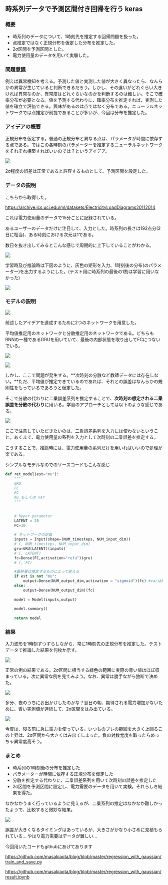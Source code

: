 ## 時系列データで予測区間付き回帰を行う keras

### 概要
- 時系列のデータについて、1時刻先を推定する回帰問題を扱った。
- 点推定ではなく正規分布を仮定した分布を推定した。
- 2σ区間を予測区間とした。
- 電力使用量のデータを用いて実験した。


### 問題意識
例えば異常検知を考える。予測した値と実測した値が大きく異なったら、なんらかの異常が生じていると判断できるだろう。しかし、その違いがどれぐらい大きければ異常なのか、異常度はどれぐらいなのかを判断するのは難しい。そこで確率分布が必要となる。値を予測する代わりに、確率分布を推定すれば、実測した値を確立で評価できる。興味があるのは点ではなく分布である。ニューラルネットワークでは点推定が前提であることが多いが、今回は分布を推定した。

### アイデアの概要
正規分布を仮定する。普通の正規分布と異なる点は、パラメータが時間に依存する点である。ではこの各時刻のパラメーターを推定するニューラルネットワークをそれぞれ構築すればいいのでは？というアイデア。

![](./fig/mainidea.png)

2σ程度の誤差は正常であると許容するものとして、予測区間を設定した。

### データの説明
こちらから取得した。

https://archive.ics.uci.edu/ml/datasets/ElectricityLoadDiagrams20112014

これは電力使用量のデータで15分ごとに記録されている。

あるユーザーのデータだけに注目して、入力とした。時系列の長さは192点分(2日に相当)、ある時刻における次元は1である。

数日を抜き出してみるとこんな感じで周期的に上下していることがわかる。

![](./fig/data.png)


学習時及び推論時は下図のように、灰色の矩形を入力、1時刻後の分布(のパラメーター)を出力するようにした。(テスト用に時系列の最後の1割は学習に用いなかった)

![](./fig/traindata.png)


### モデルの説明

![](./fig/mainidea.png)

前述したアイデアを達成するために2つのネットワークを用意した。

平均値推定用のネットワークと分散推定用のネットワークである。どちらもRNNの一種であるGRUを用いていて、最後の内部状態を取り出してFCにつないでいる。

![](./fig/model_mean.png)

![](./fig/model_var.png)

しかし、ここで問題が発生する。**次時刻の分散など教師データには存在しない。**ただ、平均値が推定できているのであれば、それとの誤差はなんらかの規則性をもっているであろうと仮定した。

そこで分散の代わりに二乗誤差系列を推定することで、**次時刻の想定される二乗誤差を分散の代わり**に用いる。学習のアプローチとしては以下のような感じである。

![](./fig/approach.png)

ここで注意していただきたいのは、二乗誤差系列を入力には使わないということ。あくまで、電力使用量の系列を入力として次時刻の二乗誤差を推定する。

こうすることで、推論時には、電力使用量の系列だけを用いればいいので処理が楽である。

シンプルなモデルなのでのソースコードもこんな感じ
```python
def ret_model(est="mu"):
    """
    GRU
    FC
    FC
    mu もしくは var
    """
    
    
    # hyper parameter
    LATENT = 20
    FC=10
    
    # ネットワークの定義
    inputs = Input(shape=(NUM_timesteps, NUM_input_dim))
    # (, NUM_timesteps, NUM_input_dim)
    gru=GRU(LATENT)(inputs)
    # (, LATENT)
    fc=Dense(FC,activation="relu")(gru)
    # (, FC)

    #最終層は推定するものによって変える
    if est is not "mu":
        output=Dense(NUM_output_dim,activation = "sigmoid")(fc) #varは絶対に0を下回らないのでsigmoidを噛ませる
    else:
        output=Dense(NUM_output_dim)(fc)
    
    model = Model(inputs,output)
    
    model.summary()
    
    return model
```

### 結果
入力波形を1時刻ずつずらしながら、常に1時刻先の正規分布を推定した。テストデータで推論した結果を何枚か示す。

![](./fig/normal.png)

正常の例の結果である。2σ区間に相当する緑色の範囲に実際の青い値はほぼ収まっている。次に異常な例を見てみよう。なお、異常は勝手ながら独断で決めた。


![](./fig/anomaly.png)

多分、夜のうちにお出かけしたのかな？翌日の朝、期待される電力増加がないために、青い実測値が連続して、2σ区間をはみ出ている。


![](./fig/anomaly2.png)

今度は、寝る前に急に電力を使っている。いつものブレの範囲を大きく上回るこの上昇は、2σ区間から大きくはみ出てしまった。負の対数尤度を取ったらめっちゃ異常度高そう。

### まとめ
- 時系列の1時刻後の分布を推定した
- パラメーターが時間に依存する正規分布を仮定した
- 分散を推定する代わりに、二乗誤差系列を用いて次時刻の誤差を推定した
- 2σ区間を予測区間に設定し、電力需要のデータを用いて実験。それらしき結果を得た。

なかなかうまく行っているように見えるが、二乗系列の推定はなかなか難しかったようで、比較すると微妙な結果。

![](./fig/error.png)

誤差が大きくなるタイミングはあっているが、大きさがかなり小さめに見積もられている...
やはり電力需要はデータが難しい...

今回用いたコードもgithubにあげてあります

https://github.com/masakiaota/blog/blob/master/regression_with_gaussian/train_and_save.py

https://github.com/masakiaota/blog/blob/master/regression_with_gaussian/result.ipynb